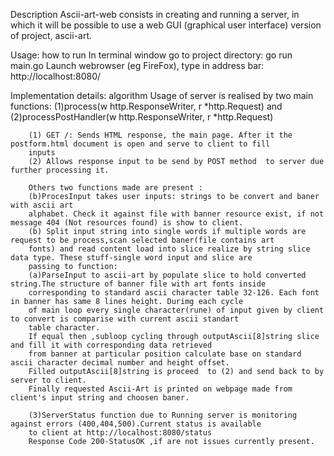 Description
		Ascii-art-web consists in creating and running a server, in which it will be possible to use a web GUI (graphical user
		interface) version of project, ascii-art.

Usage: how to run
		In terminal window go to project directory:
			go run main.go
		Launch webrowser (eg FireFox), type in address bar:
			http://localhost:8080/

Implementation details: algorithm
		Usage of server is realised by two main functions:
		(1)process(w http.ResponseWriter, r *http.Request) and
		(2)processPostHandler(w http.ResponseWriter, r *http.Request)
		
		(1) GET /: Sends HTML response, the main page. After it the postform.html document is open and serve to client to fill
		inputs
		(2) Allows response input to be send by POST method  to server due further processing it.
		
		Others two functions made are present : 
		(b)ProcesInput takes user inputs: strings to be convert and baner with ascii art
		alphabet. Check it against file with banner resource exist, if not message 404 (Not resources found) is show to client.
		(b) Split input string into single words if multiple words are request to be process,scan selected baner(file contains art
		fonts) and read content load into slice realize by string slice data type. These stuff-single word input and slice are
		passing to function: 
		(a)ParseInput to ascii-art by populate slice to hold converted string.The structure of banner file with art fonts inside
		corresponding to standard ascii character table 32-126. Each font in banner has same 8 lines height. Durimg each cycle 
		of main loop every single character(rune) of input given by client to convert is comparise with current ascii standart
		table character. 
		If equal then ,subloop cycling through outputAscii[8]string slice and fill it with corresponding data retrieved
		from banner at particular position calculate base on standard ascii character decimal number and height offset.
		Filled outputAscii[8]string is proceed  to (2) and send back to by server to client.
		Finally requested Ascii-Art is printed on webpage made from client's input string and choosen baner.
		
		(3)ServerStatus function due to Running server is monitoring against errors (400,404,500).Current status is available
		to client at http://localhost:8080/status
		Response Code 200-StatusOK ,if are not issues currently present.
		
